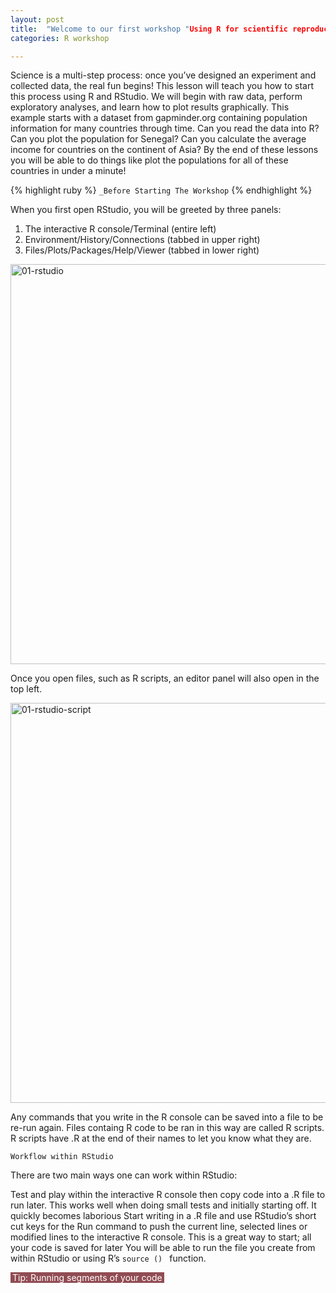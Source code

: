 ```yaml
---
layout: post
title:  "Welcome to our first workshop "Using R for scientific reproducible research!"
categories: R workshop

---
```



Science is a multi-step process: once you’ve designed an experiment and collected data, the real fun begins! This lesson will teach you how to start this process using R and RStudio. We will begin with raw data, perform exploratory analyses, and learn how to plot results graphically. This example starts with a dataset from gapminder.org containing population information for many countries through time. Can you read the data into R? Can you plot the population for Senegal? Can you calculate the average income for countries on the continent of Asia? By the end of these lessons you will be able to do things like plot the populations for all of these countries in under a minute!

{% highlight ruby %}
`_Before Starting The Workshop`
{% endhighlight %}

When you first open RStudio, you will be greeted by three panels:

1. The interactive R console/Terminal (entire left)
2. Environment/History/Connections (tabbed in upper right)
3. Files/Plots/Packages/Help/Viewer (tabbed in lower right)


<img width="640" alt="01-rstudio" src="https://user-images.githubusercontent.com/65514904/193950969-be4c8a0d-5110-4b3e-917a-f1e1c3ede5e9.png">

Once you open files, such as R scripts, an editor panel will also open in the top left.

<img width="640" alt="01-rstudio-script" src="https://user-images.githubusercontent.com/65514904/193951018-6029a49f-fad8-4290-ab3d-81cd8527e615.png">


Any commands that you write in the R console can be saved into a file to be re-run again. Files containg R code to be ran in this way are called R scripts. R scripts have .R at the end of their names to let you know what they are.


`Workflow within RStudio `

There are two main ways one can work within RStudio:

Test and play within the interactive R console then copy code into a .R file to run later.
This works well when doing small tests and initially starting off.
It quickly becomes laborious
Start writing in a .R file and use RStudio’s short cut keys for the Run command to push the current line, selected lines or modified lines to the interactive R console.
This is a great way to start; all your code is saved for later
You will be able to run the file you create from within RStudio or using R’s `source () ` function.
               
  
<span style="background-color: #914c53; color: #ffffff; padding: 0 3px;">Tip: Running segments of your code
</span></h3>
               
